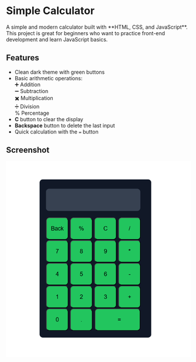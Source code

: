
# Simple Calculator

<p>
A simple and modern calculator built with **HTML, CSS, and JavaScript**.  
This project is great for beginners who want to practice front-end development and learn JavaScript basics. 
</p>

## Features

- Clean dark theme with green buttons  
- Basic arithmetic operations:  
  ➕ Addition  
  ➖ Subtraction  
  ✖️ Multiplication  
  ➗ Division  
  % Percentage  
- **C** button to clear the display  
- **Backspace** button to delete the last input  
- Quick calculation with the `=` button  

## Screenshot

![Calculator Screenshot](assets/Simple%20Calculator.png)
